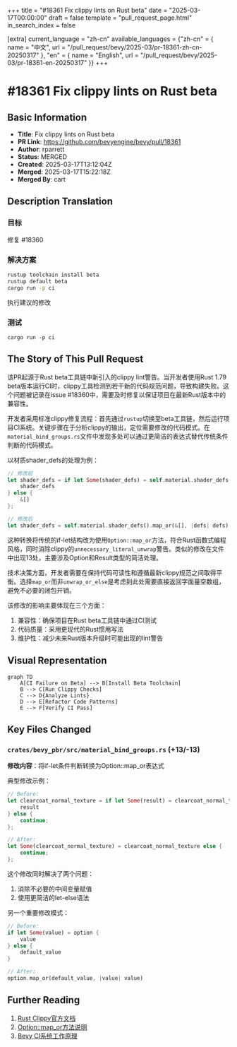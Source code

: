 +++
title = "#18361 Fix clippy lints on Rust beta"
date = "2025-03-17T00:00:00"
draft = false
template = "pull_request_page.html"
in_search_index = false

[extra]
current_language = "zh-cn"
available_languages = {"zh-cn" = { name = "中文", url = "/pull_request/bevy/2025-03/pr-18361-zh-cn-20250317" }, "en" = { name = "English", url = "/pull_request/bevy/2025-03/pr-18361-en-20250317" }}
+++

# #18361 Fix clippy lints on Rust beta

## Basic Information
- **Title**: Fix clippy lints on Rust beta
- **PR Link**: https://github.com/bevyengine/bevy/pull/18361
- **Author**: rparrett
- **Status**: MERGED
- **Created**: 2025-03-17T13:12:04Z
- **Merged**: 2025-03-17T15:22:18Z
- **Merged By**: cart

## Description Translation
### 目标
修复 #18360

### 解决方案
```bash
rustup toolchain install beta
rustup default beta
cargo run -p ci
```
执行建议的修改

### 测试
`cargo run -p ci`

## The Story of This Pull Request

该PR起源于Rust beta工具链中新引入的clippy lint警告。当开发者使用Rust 1.79 beta版本运行CI时，clippy工具检测到若干新的代码规范问题，导致构建失败。这个问题被记录在issue #18360中，需要及时修复以保证项目在最新Rust版本中的兼容性。

开发者采用标准clippy修复流程：首先通过`rustup`切换至beta工具链，然后运行项目CI系统。关键步骤在于分析clippy的输出，定位需要修改的代码模式。在`material_bind_groups.rs`文件中发现多处可以通过更简洁的表达式替代传统条件判断的代码模式。

以材质shader_defs的处理为例：
```rust
// 修改前
let shader_defs = if let Some(shader_defs) = self.material.shader_defs() {
    shader_defs
} else {
    &[]
};

// 修改后
let shader_defs = self.material.shader_defs().map_or(&[], |defs| defs);
```
这种转换将传统的if-let结构改为使用`Option::map_or`方法，符合Rust函数式编程风格，同时消除clippy的`unnecessary_literal_unwrap`警告。类似的修改在文件中出现13处，主要涉及Option和Result类型的简洁处理。

技术决策方面，开发者需要在保持代码可读性和遵循最新clippy规范之间取得平衡。选择`map_or`而非`unwrap_or_else`是考虑到此处需要直接返回字面量空数组，避免不必要的闭包开销。

该修改的影响主要体现在三个方面：
1. 兼容性：确保项目在Rust beta工具链中通过CI测试
2. 代码质量：采用更现代的Rust惯用写法
3. 维护性：减少未来Rust版本升级时可能出现的lint警告

## Visual Representation

```mermaid
graph TD
    A[CI Failure on Beta] --> B[Install Beta Toolchain]
    B --> C[Run Clippy Checks]
    C --> D{Analyze Lints}
    D --> E[Refactor Code Patterns]
    E --> F[Verify CI Pass]
```

## Key Files Changed

### `crates/bevy_pbr/src/material_bind_groups.rs` (+13/-13)
**修改内容**：将if-let条件判断转换为Option::map_or表达式

典型修改示例：
```rust
// Before:
let clearcoat_normal_texture = if let Some(result) = clearcoat_normal_texture {
    result
} else {
    continue;
};

// After:
let Some(clearcoat_normal_texture) = clearcoat_normal_texture else {
    continue;
};
```
这个修改同时解决了两个问题：
1. 消除不必要的中间变量赋值
2. 使用更简洁的let-else语法

另一个重要修改模式：
```rust
// Before:
if let Some(value) = option {
    value
} else {
    default_value
}

// After:
option.map_or(default_value, |value| value)
```

## Further Reading
1. [Rust Clippy官方文档](https://doc.rust-lang.org/stable/clippy/)
2. [Option::map_or方法说明](https://doc.rust-lang.org/std/option/enum.Option.html#method.map_or)
3. [Bevy CI系统工作原理](https://github.com/bevyengine/bevy/tree/main/ci)